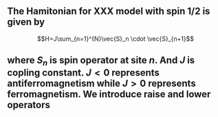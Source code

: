 ## The Hamitonian for XXX model with spin 1/2 is given by 
$$H=J\sum_{n=1}^{N}\vec{S}_n \cdot \vec{S}_{n+1}$$
##  where $S_n$ is spin operator at site $n$. And $J$ is copling constant. $J<0$ represents antiferromagnetism while $J>0$ represents ferromagnetism.  We introduce raise and lower operators
